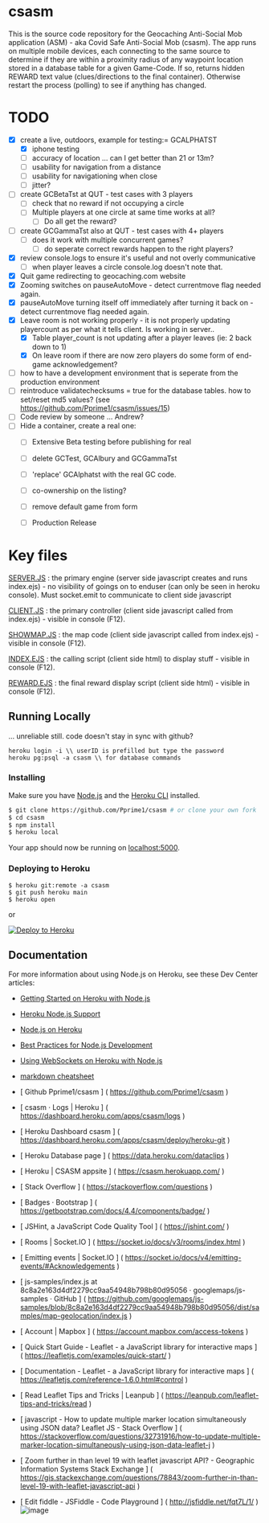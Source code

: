 # csasm
This is the source code repository for the Geocaching Anti-Social Mob application (ASM) - aka Covid Safe Anti-Social Mob (csasm).
The app runs on multiple mobile devices, each connecting to the same source to determine if they are within a proximity radius of any waypoint location stored in a database table for a given Game-Code.
If so, returns hidden REWARD text value (clues/directions to the final container). Otherwise restart the process (polling) to see if anything has changed.


# TODO
- [x] create a live, outdoors, example for testing:= GCALPHATST
  - [x] iphone testing
  - [ ] accuracy of location ... can I get better than 21 or 13m?
  - [ ] usability for navigation from a distance
  - [ ] usability for navigationing when close
  - [ ] jitter?
- [ ] create GCBetaTst at QUT - test cases with 3 players
  - [ ] check that no reward if not occupying a circle
  - [ ] Multiple players at one circle at same time works at all?
    - [ ] Do all get the reward?
- [ ] create GCGammaTst also at QUT - test cases with 4+ players
  - [ ] does it work with multiple concurrent games?
    - [ ] do seperate correct rewards happen to the right players?
- [x] review console.logs to ensure it's useful and not overly communicative
  - [ ] when player leaves a circle console.log doesn't note that.
- [x] Quit game redirecting to geocaching.com website
- [x] Zooming switches on pauseAutoMove - detect currentmove flag needed again.
- [x] pauseAutoMove turning itself off immediately after turning it back on - detect currentmove flag needed again.
- [x] Leave room is not working properly - it is not properly updating playercount as per what it tells client. Is working in server.. 
  - [x] Table player_count is not updating after a player leaves (ie: 2 back down to 1)
  - [x] On leave room if there are now zero players do some form of end-game acknowledgement?
- [ ] how to have a development environment that is seperate from the production environment
- [ ] reintroduce validatechecksums = true for the database tables. how to set/reset md5 values? (see https://github.com/Pprime1/csasm/issues/15)
- [ ] Code review by someone ... Andrew?
- [ ] Hide a container, create a real one: 
  - [ ] Extensive Beta testing before publishing for real
  - [ ] delete GCTest, GCAlbury and GCGammaTst
  - [ ] 'replace' GCAlphatst with the real GC code.
  - [ ] co-ownership on the listing?
  - [ ] remove default game from form
  - [ ] Production Release
 

# Key files

[SERVER.JS](/server.js) : the primary engine (server side javascript creates and runs index.ejs) - no visibility of goings on to enduser (can only be seen in heroku console). Must socket.emit to communicate to client side javascript

[CLIENT.JS](/public/js/client.js) : the primary controller (client side javascript called from index.ejs) - visible in console (F12). 

[SHOWMAP.JS](/public/js/showmap.js) : the map code (client side javascript called from index.ejs) - visible in console (F12). 

[INDEX.EJS](/views/pages/index.ejs) : the calling script (client side html) to display stuff  - visible in console (F12).

[REWARD.EJS](/views/pages/reward.ejs) : the final reward display script (client side html) - visible in console (F12).



## Running Locally 
... unreliable still. code doesn't stay in sync with github?

```
heroku login -i \\ userID is prefilled but type the password
heroku pg:psql -a csasm \\ for database commands
```

### Installing
Make sure you have [Node.js](http://nodejs.org/) and the [Heroku CLI](https://cli.heroku.com/) installed.

```sh
$ git clone https://github.com/Pprime1/csasm # or clone your own fork
$ cd csasm
$ npm install
$ heroku local
```
Your app should now be running on [localhost:5000](http://localhost:5000/).

### Deploying to Heroku

```
$ heroku git:remote -a csasm
$ git push heroku main
$ heroku open
```
or

[![Deploy to Heroku](https://www.herokucdn.com/deploy/button.png)](https://heroku.com/deploy)

## Documentation

For more information about using Node.js on Heroku, see these Dev Center articles:

- [Getting Started on Heroku with Node.js](https://devcenter.heroku.com/articles/getting-started-with-nodejs)
- [Heroku Node.js Support](https://devcenter.heroku.com/articles/nodejs-support)
- [Node.js on Heroku](https://devcenter.heroku.com/categories/nodejs)
- [Best Practices for Node.js Development](https://devcenter.heroku.com/articles/node-best-practices)
- [Using WebSockets on Heroku with Node.js](https://devcenter.heroku.com/articles/node-websockets)

- [markdown cheatsheet](https://github.com/tchapi/markdown-cheatsheet/blob/master/README.md)

- [	 Github Pprime1/csasm	] (	https://github.com/Pprime1/csasm	)
- [	 csasm · Logs | Heroku	] (	https://dashboard.heroku.com/apps/csasm/logs	)
- [	 Heroku Dashboard csasm 	] (	https://dashboard.heroku.com/apps/csasm/deploy/heroku-git	)
- [	 Heroku Database page	] (	https://data.heroku.com/dataclips	)
- [	Heroku | CSASM appsite	] (	https://csasm.herokuapp.com/	)
- [	 Stack Overflow	] (	https://stackoverflow.com/questions	)
- [	 Badges · Bootstrap	] (	https://getbootstrap.com/docs/4.4/components/badge/	)
- [	JSHint, a JavaScript Code Quality Tool	] (	https://jshint.com/	)
- [	 Rooms | Socket.IO	] (	https://socket.io/docs/v3/rooms/index.html	)
- [	 Emitting events | Socket.IO	] (	https://socket.io/docs/v4/emitting-events/#Acknowledgements	)
- [	 js-samples/index.js at 8c8a2e163d4df2279cc9aa54948b798b80d95056 · googlemaps/js-samples · GitHub 	] (	https://github.com/googlemaps/js-samples/blob/8c8a2e163d4df2279cc9aa54948b798b80d95056/dist/samples/map-geolocation/index.js	)
- [	 Account | Mapbox	] (	https://account.mapbox.com/access-tokens	)
- [	 Quick Start Guide - Leaflet - a JavaScript library for interactive maps	] (	https://leafletjs.com/examples/quick-start/	)
- [	 Documentation - Leaflet - a JavaScript library for interactive maps 	] (	https://leafletjs.com/reference-1.6.0.html#control	)
- [	 Read Leaflet Tips and Tricks | Leanpub 	] (	https://leanpub.com/leaflet-tips-and-tricks/read	)
- [	 javascript - How to update multiple marker location simultaneously using JSON data? Leaflet JS - Stack Overflow 	] (	https://stackoverflow.com/questions/32731916/how-to-update-multiple-marker-location-simultaneously-using-json-data-leaflet-j	)
- [	 Zoom further in than level 19 with leaflet javascript API? - Geographic Information Systems Stack Exchange 	] (	https://gis.stackexchange.com/questions/78843/zoom-further-in-than-level-19-with-leaflet-javascript-api	)
- [	 Edit fiddle - JSFiddle - Code Playground 	] (	http://jsfiddle.net/fqt7L/1/	)
![image](https://user-images.githubusercontent.com/43660222/138022939-ca577ce4-7161-412f-b6e3-811ff3385bed.png)
